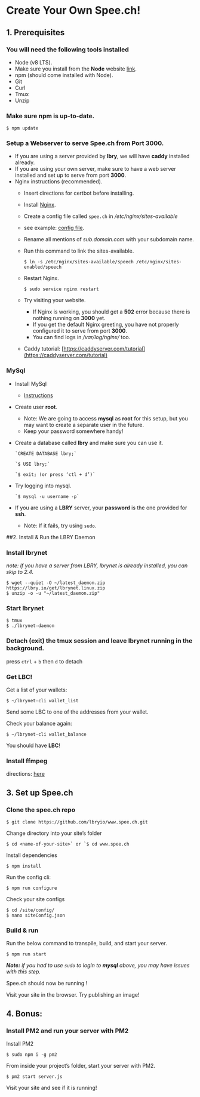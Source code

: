 # Create Your Own Spee.ch!

## 1. Prerequisites
### You will need the following tools installed

* Node (v8 LTS).
* Make sure you install from the **Node** website [link](https://nodejs.org/en/download/).
* npm (should come installed with Node).
* Git
* Curl
* Tmux
* Unzip

### Make sure **npm** is up-to-date.
```
$ npm update
```

### Setup a Webserver to serve **Spee.ch** from Port **3000**.
* If you are using a server provided by **lbry**, we will have **caddy** installed already.
* If you are using your own server, make sure to have a web server installed and set up to serve from port **3000**.
* Nginx instructions (recommended).
  * Insert directions for certbot before installing.
  * Install [Nginx](http://nginx.org/en/docs/install.html).
  * Create a config file called `spee.ch` in */etc/nginx/sites-available*
  * see example: [config file](https://github.com/lbryio/spee.ch/blob/master/nginx_example_config).
  * Rename all mentions of *sub.domain.com* with your subdomain name.
  * Run this command to link the sites-available.

    `$ ln -s /etc/nginx/sites-available/speech /etc/nginx/sites-enabled/speech`

  * Restart Nginx.

    `$ sudo service nginx restart`

  * Try visiting your website.
      * If Nginx is working, you should get a **502** error because there is nothing running on **3000** yet.
      * If you get the default Nginx greeting, you have not properly configured it to serve from port **3000**.
      * You can find logs in */var/log/nginx/* too.
  *  Caddy tutorial: [https://caddyserver.com/tutorial](https://caddyserver.com/tutorial)
### MySql

* Install MySql
  * [Instructions](https://dev.mysql.com/doc/mysql-installation-excerpt/5.7/en)
* Create user **root**.
	* Note: We are going to access **mysql** as **root** for this setup, but you may want to create a separate user in the future.
  * Keep your password somewhere handy!
* Create a database called **lbry** and make sure you can use it.

	  `CREATE DATABASE lbry;`

	  `$ USE lbry;`

	  `$ exit; (or press ‘ctl + d’)`

* Try logging into mysql.

	  `$ mysql -u username -p`

* If you are using a **LBRY** server, your **password** is the one provided for **ssh**.
  * Note: If it fails, try using `sudo`.

##2.  Install & Run the LBRY Daemon

### Install **lbrynet**
_note: if you have a server from LBRY, lbrynet is already installed, you can skip to 2.4._
```
$ wget --quiet -O ~/latest_daemon.zip https://lbry.io/get/lbrynet.linux.zip
$ unzip -o -u "~/latest_daemon.zip"
```
### Start lbrynet
```
$ tmux
$ ./lbrynet-daemon
```

### Detach (exit) the tmux session and leave **lbrynet** running in the background.

press `ctrl` + `b` then `d` to detach

### Get LBC!

Get a list of your wallets:

```
$ ~/lbrynet-cli wallet_list
```

Send some LBC to one of the addresses from your wallet.

Check your balance again:

```
$ ~/lbrynet-cli wallet_balance
```

You should have **LBC**!

### Install ffmpeg

directions: [here](https://www.ffmpeg.org/download.html)

## 3.  Set up Spee.ch

### Clone the spee.ch repo

```
$ git clone https://github.com/lbryio/www.spee.ch.git
```

Change directory into your site’s folder

```
$ cd <name-of-your-site>` or `$ cd www.spee.ch
```

Install dependencies

```
$ npm install
```

Run the config cli:

```
$ npm run configure
```

Check your site configs
```
$ cd /site/config/
$ nano siteConfig.json
```

### Build & run

Run the below command to transpile, build, and start your server.
```
$ npm run start
```

_**Note:** if you had to use `sudo` to login to **mysql** above, you may have issues with this step._

Spee.ch should now be running !

Visit your site in the browser. Try publishing an image!


## 4. Bonus:

### Install PM2 and run your server with PM2

Install PM2
```
$ sudo npm i -g pm2
```

From inside your project’s folder, start your server with PM2.
```
$ pm2 start server.js
```

Visit your site and see if it is running!
